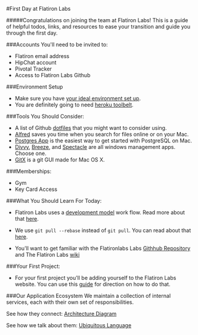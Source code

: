 #First Day at Flatiron Labs

#####Congratulations on joining the team at Flatiron Labs! This is a guide of helpful todos, links, and resources to ease your transition and guide you through the first day.

###Accounts You'll need to be invited to:
- Flatiron email address
- HipChat account
- Pivotal Tracker
- Access to Flatiron Labs Github

###Environment Setup
- Make sure you have [your ideal environment set up](https://github.com/flatiron-school-curriculum/ruby-environment-setup).
- You are definitely going to need [heroku toolbelt](https://toolbelt.heroku.com).


###Tools You Should Consider:
- A list of Github [dotfiles](http://dotfiles.github.io/) that you might want to consider using.
- [Alfred](http://www.alfredapp.com/) saves you time when you search for files online or on your Mac.
- [Postgres App](http://postgresapp.com/) is the easiest way to get started with PostgreSQL on Mac.
- [Divvy](https://mizage.com/divvy/), [Breeze](https://itunes.apple.com/us/app/breeze/id414857071?mt=12), and [Spectacle](http://spectacleapp.com/) are all windows management apps. Choose one.
- [GitX](http://gitx.frim.nl/) is a git GUI made for Mac OS X.

###Memberships:
- Gym
- Key Card Access

###What You Should Learn For Today:

- Flatiron Labs uses a [development model](http://nvie.com/posts/a-successful-git-branching-model/) work flow. Read more about that [here](http://nvie.com/posts/a-successful-git-branching-model/).

- We use `git pull --rebase` instead of `git pull`. You can read about that [here](http://flatiron-labs.tumblr.com/post/80179930200/git-pull-rebase-vs-git-pull).

- You'll want to get familiar with the Flatironlabs Labs [Githhub Repository](https://github.com/flatiron-labs) and The Flatiron Labs [wiki](https://github.com/flatiron-labs/wiki)

###Your First Project:
- For your first project you'll be adding yourself to the Flatiron Labs website. You can use this [guide](https://github.com/flatiron-labs/wiki/blob/master/PROFILE.md) for direction on how to do that.

###Our Application Ecosystem
We maintain a collection of internal services, each with their own set of responsibilities.

See how they connect:
[Architecture Diagram](https://docs.google.com/a/flatironschool.com/drawings/d/190OqUTvrVonbboOfADVcHjS26quR-Ur9Rg3biI1tlRc/edit)

See how we talk about them:
[Ubiquitous Language](https://docs.google.com/a/flatironschool.com/document/d/1fgFQ7gn-a8YpKnPO2ztJV36uJ3IeEYck9Jlokw8lujY/edit?usp=sharing)
